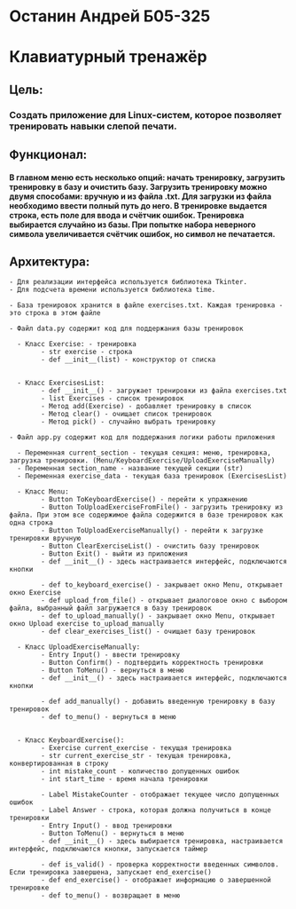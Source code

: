 # Останин Андрей Б05-325
# Клавиатурный тренажёр

## Цель:
### Создать приложение для Linux-систем, которое позволяет тренировать навыки слепой печати.

## Функционал:
#### В главном меню есть несколько опций: начать тренировку, загрузить тренировку в базу и очистить базу. Загрузить тренировку можно двумя способами: вручную и из файла .txt. Для загрузки из файла необходимо ввести полный путь до него. В тренировке выдается строка, есть поле для ввода и счётчик ошибок. Тренировка выбирается случайно из базы. При попытке набора неверного символа увеличивается счётчик ошибок, но символ не печатается.

## Архитектура:
    - Для реализации интерфейса используется библиотека Tkinter.
    - Для подсчета времени используется библиотека time.

    - База тренировок хранится в файле exercises.txt. Каждая тренировка - это строка в этом файле

    - Файл data.py содержит код для поддержания базы тренировок

      - Класс Exercise: - тренировка
            - str exercise - строка
            - def __init__(list) - конструктор от списка


      - Класс ExercisesList:
            - def __init__() - загружает тренировки из файла exercises.txt
            - list Exercises - список тренировок
            - Метод add(Exercise) - добавляет тренировку в список
            - Метод clear() - очищает список тренировок
            - Метод pick() - случайно выбрать тренировку

    - Файл app.py содержит код для поддержания логики работы приложения

      - Переменная current_section - текущая секция: меню, тренировка, загрузка тренировки. (Menu/KeyboardExercise/UploadExerciseManually)
      - Переменная section_name - название текущей секции (str)
      - Переменная exercise_data - текущая база тренировок (ExercisesList)

      - Класс Menu:
            - Button ToKeyboardExercise() - перейти к упражнению
            - Button ToUploadExerciseFromFile() - загрузить тренировку из файла. При этом все содержимое файла содержится в базе тренировок как одна строка
            - Button ToUploadExerciseManually() - перейти к загрузке тренировки вручную
            - Button ClearExerciseList() - очистить базу тренировок
            - Button Exit() - выйти из приложения
            - def __init__() - здесь настраивается интерфейс, подключаются кнопки

            - def to_keyboard_exercise() - закрывает окно Menu, открывает окно Exercise
            - def upload_from_file() - открывает диалоговое окно с выбором файла, выбранный файл загружается в базу тренировок
            - def to_upload_manually() - закрывает окно Menu, открывает окно Upload exercise to_upload_manually
            - def clear_exercises_list() - очищает базу тренировок

      - Класс UploadExerciseManually:
            - Entry Input() - ввести тренировку
            - Button Confirm() - подтвердить корректность тренировки
            - Button ToMenu() - вернуться в меню
            - def __init__() - здесь настраивается интерфейс, подключаются кнопки

            - def add_manually() - добавить введенную тренировку в базу тренировок
            - def to_menu() - вернуться в меню


      - Класс KeyboardExercise():
            - Exercise current_exercise - текущая тренировка
            - str current_exercise_str - текущая тренировка, конвертированная в строку
            - int mistake_count - количество допущенных ошибок
            - int start_time - время начала тренировки

            - Label MistakeCounter - отображает текущее число допущенных ошибок
            - Label Answer - строка, которая должна получиться в конце тренировки
            - Entry Input() - ввод тренировки
            - Button ToMenu() - вернуться в меню
            - def __init__() - здесь выбирается тренировка, настраивается интерфейс, подключаются кнопки, запускается таймер

            - def is_valid() - проверка корректности введенных символов. Если тренировка завершена, запускает end_exercise()
            - def end_exercise() - отображает информацию о завершенной тренировке
            - def to_menu() - возвращает в меню


